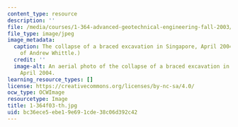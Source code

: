 ```yaml
---
content_type: resource
description: ''
file: /media/courses/1-364-advanced-geotechnical-engineering-fall-2003/bc36ece5ebe19e691cde38c06d392c42_1-364f03-th.jpg
file_type: image/jpeg
image_metadata:
  caption: The collapse of a braced excavation in Singapore, April 2004. (Image courtesy
    of Andrew Whittle.)
  credit: ''
  image-alt: An aerial photo of the collapse of a braced excavation in Singapore,
    April 2004.
learning_resource_types: []
license: https://creativecommons.org/licenses/by-nc-sa/4.0/
ocw_type: OCWImage
resourcetype: Image
title: 1-364f03-th.jpg
uid: bc36ece5-ebe1-9e69-1cde-38c06d392c42
---
```


